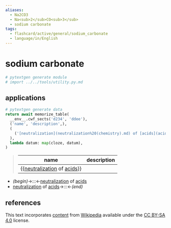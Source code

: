 ```yaml
---
aliases:
  - Na2CO3
  - Na<sub>2</sub>CO<sub>3</sub>
  - sodium carbonate
tags:
  - flashcard/active/general/sodium_carbonate
  - language/in/English
---
```


# sodium carbonate

```Python
# pytextgen generate module
# import ../../tools/utility.py.md
```

## applications

```Python
# pytextgen generate data
return await memorize_table(
  __env__.cwf_sects('d234', 'ddee'),
  ('name', 'description',),
  (
    ('[neutralization](neutralization%20(chemistry).md) of [acids](acid.md)', '',),
  ),
  lambda datum: map(cloze, datum),
)
```

<!--pytextgen generate section="d234"--><!-- The following content is generated at 2023-04-07T10:18:03.937580+08:00. Any edits will be overridden! -->

> | name | description |
> |-|-|
> | {{[neutralization](neutralization%20(chemistry).md) of [acids](acid.md)}} |  | <!--SR:!2025-12-23,700,290-->

<!--/pytextgen-->

<!--pytextgen generate section="ddee"--><!-- The following content is generated at 2024-01-04T20:17:52.669058+08:00. Any edits will be overridden! -->

- _(begin)_→:::←[neutralization](neutralization%20(chemistry).md) of [acids](acid.md) <!--SR:!2027-08-30,1154,330!2027-09-03,1157,330-->
- [neutralization](neutralization%20(chemistry).md) of [acids](acid.md)→:::←_(end)_ <!--SR:!2026-07-24,917,330!2025-01-06,179,250-->

<!--/pytextgen-->

## references

This text incorporates [content](https://en.wikipedia.org/wiki/sodium_carbonate) from [Wikipedia](Wikipedia.md) available under the [CC BY-SA 4.0](https://creativecommons.org/licenses/by-sa/4.0/) license.
